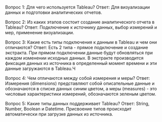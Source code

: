 Вопрос 1: Для чего используется Tableau?
Ответ: Для визуализации данных и подготовки аналитических отчетов.

Вопрос 2: Из каких этапов состоит создание аналитического отчета в Tableau?
Ответ: Подключение к источнику данных, выбор измерений и мер, применение визуализации.

Вопрос 3: Какие есть типы подключения к данным в Tableau и чем они отличаются?
Ответ: Есть 2 типа - прямое подключение и создание экстракта. При прямом подключении данные будут обновляться при каждом изменении
исходных данных. В экстракте производится фиксация данных из источника в определенный момент времени и эти данные загружаются в Tableau.Ч

Вопрос 4: Чем отличаются между собой измерения и меры?
Ответ: Измерения (dimensions) представляют собой описательные данные и обозначаются в списке данных синим цветом, а меры (measures) - 
это числовые характеристики измерений, обозначаются зеленым цветом.

Вопрос 5: Какие типы данных поддерживает Tableau?
Ответ: String, Number, Boolean и Datetime. Присвоение типов происходит автоматически при загрузке данных из источника.
